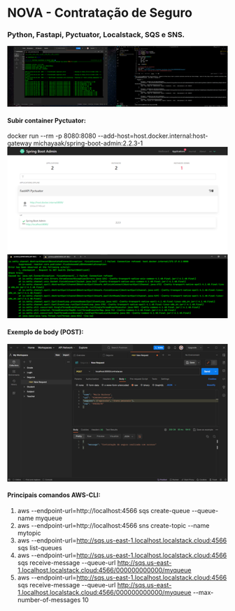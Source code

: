 # NOVA - Contratação de Seguro
### Python, Fastapi, Pyctuator, Localstack, SQS e SNS.
<img src="img/SQS.png" />

#### Subir container Pyctuator:
docker run --rm -p 8080:8080 --add-host=host.docker.internal:host-gateway michayaak/spring-boot-admin:2.2.3-1
<img src="img/pyctuator.png" />
<img src="img/pyactuator_docker.png" />

#### Exemplo de body (POST):
<img src="img/postman.png" />

#### Principais comandos AWS-CLI:
1. aws --endpoint-url=http://localhost:4566 sqs create-queue --queue-name myqueue
2. aws --endpoint-url=http://localhost:4566 sns create-topic --name mytopic
3. aws --endpoint-url=http://sqs.us-east-1.localhost.localstack.cloud:4566 sqs list-queues
4. aws --endpoint-url=http://sqs.us-east-1.localhost.localstack.cloud:4566 sqs receive-message --queue-url http://sqs.us-east-1.localhost.localstack.cloud:4566/000000000000/myqueue
5. aws --endpoint-url=http://sqs.us-east-1.localhost.localstack.cloud:4566 sqs receive-message --queue-url http://sqs.us-east-1.localhost.localstack.cloud:4566/000000000000/myqueue --max-number-of-messages 10